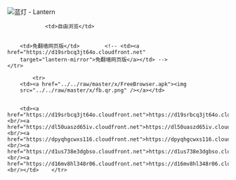 

<img src="../../raw/master/x/8e0a2b81.c82003be.LanternYellow2.png" alt="蓝灯 - Lantern"/>
<table>
    <tr>
                
                <td>自由浏览</td>
        
        
        <td>免翻墙网页版</td>        <!-- <td><a href="https://d19srbcq3jt64o.cloudfront.net"
        target="lantern-mirror">免翻墙网页版</a></td> -->
    </tr>
    
            <tr>
        <td><a href="../../raw/master/x/FreeBrowser.apk"><img
        src="../../raw/master/x/fb.qr.png" /></a></td>

        
        <td><a href="https://d19srbcq3jt64o.cloudfront.net">https://d19srbcq3jt64o.cloudfront.net</a><br/><a href="https://dl50uaszd65iv.cloudfront.net">https://dl50uaszd65iv.cloudfront.net</a><br/><a href="https://dpyqhgcwxs116.cloudfront.net">https://dpyqhgcwxs116.cloudfront.net</a><br/><a href="https://d1us738e3dgbso.cloudfront.net">https://d1us738e3dgbso.cloudfront.net</a><br/><a href="https://d16mv8hl348r06.cloudfront.net">https://d16mv8hl348r06.cloudfront.net</a><br/></td>    </tr>
</table>
